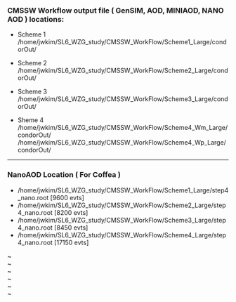 

### CMSSW Workflow output file ( GenSIM, AOD, MINIAOD, NANO AOD ) locations:  
 - Scheme 1  
/home/jwkim/SL6_WZG_study/CMSSW_WorkFlow/Scheme1_Large/condorOut/  

 - Scheme 2  
/home/jwkim/SL6_WZG_study/CMSSW_WorkFlow/Scheme2_Large/condorOut/  

 - Scheme 3  
/home/jwkim/SL6_WZG_study/CMSSW_WorkFlow/Scheme3_Large/condorOut/  

 - Sheme 4  
/home/jwkim/SL6_WZG_study/CMSSW_WorkFlow/Scheme4_Wm_Large/condorOut/    
/home/jwkim/SL6_WZG_study/CMSSW_WorkFlow/Scheme4_Wp_Large/condorOut/  


---

### NanoAOD Location ( For Coffea )
 - /home/jwkim/SL6_WZG_study/CMSSW_WorkFlow/Scheme1_Large/step4_nano.root [9600 evts]
 - /home/jwkim/SL6_WZG_study/CMSSW_WorkFlow/Scheme2_Large/step4_nano.root [8200 evts]
 - /home/jwkim/SL6_WZG_study/CMSSW_WorkFlow/Scheme3_Large/step4_nano.root [8450 evts]
 - /home/jwkim/SL6_WZG_study/CMSSW_WorkFlow/Scheme4_Large/step4_nano.root [17150 evts]

~                                                                                                                                           
~                                                                                                                                           
~                                                                                                                                           
~                                                                                                                                           
~                                                                                                                                           
~                                                                                        
